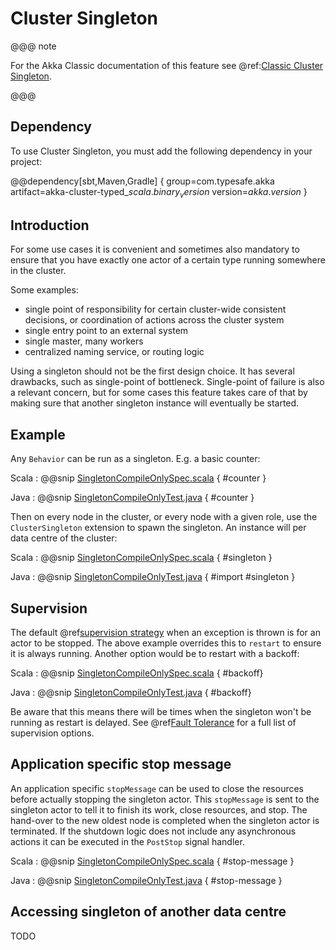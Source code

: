# Cluster Singleton

@@@ note

For the Akka Classic documentation of this feature see @ref:[Classic Cluster Singleton](../cluster-singleton.md).

@@@

## Dependency

To use Cluster Singleton, you must add the following dependency in your project:

@@dependency[sbt,Maven,Gradle] {
  group=com.typesafe.akka
  artifact=akka-cluster-typed_$scala.binary_version$
  version=$akka.version$
}

## Introduction

For some use cases it is convenient and sometimes also mandatory to ensure that
you have exactly one actor of a certain type running somewhere in the cluster.

Some examples:

 * single point of responsibility for certain cluster-wide consistent decisions, or
coordination of actions across the cluster system
 * single entry point to an external system
 * single master, many workers
 * centralized naming service, or routing logic

Using a singleton should not be the first design choice. It has several drawbacks,
such as single-point of bottleneck. Single-point of failure is also a relevant concern,
but for some cases this feature takes care of that by making sure that another singleton
instance will eventually be started.

## Example

Any `Behavior` can be run as a singleton. E.g. a basic counter:

Scala
:  @@snip [SingletonCompileOnlySpec.scala](/akka-cluster-typed/src/test/scala/docs/akka/cluster/typed/SingletonCompileOnlySpec.scala) { #counter }

Java
:  @@snip [SingletonCompileOnlyTest.java](/akka-cluster-typed/src/test/java/jdocs/akka/cluster/typed/SingletonCompileOnlyTest.java) { #counter }

Then on every node in the cluster, or every node with a given role, use the `ClusterSingleton` extension
to spawn the singleton. An instance will per data centre of the cluster:


Scala
:  @@snip [SingletonCompileOnlySpec.scala](/akka-cluster-typed/src/test/scala/docs/akka/cluster/typed/SingletonCompileOnlySpec.scala) { #singleton }

Java
:  @@snip [SingletonCompileOnlyTest.java](/akka-cluster-typed/src/test/java/jdocs/akka/cluster/typed/SingletonCompileOnlyTest.java) { #import #singleton }

## Supervision

The default @ref[supervision strategy](./fault-tolerance.md) when an exception is thrown is for an actor to be stopped. 
The above example overrides this to `restart` to ensure it is always running. Another option would be to restart with 
a backoff: 


Scala
:  @@snip [SingletonCompileOnlySpec.scala](/akka-cluster-typed/src/test/scala/docs/akka/cluster/typed/SingletonCompileOnlySpec.scala) { #backoff}

Java
:  @@snip [SingletonCompileOnlyTest.java](/akka-cluster-typed/src/test/java/jdocs/akka/cluster/typed/SingletonCompileOnlyTest.java) { #backoff}

Be aware that this means there will be times when the singleton won't be running as restart is delayed.
See @ref[Fault Tolerance](./fault-tolerance.md) for a full list of supervision options.


## Application specific stop message

An application specific `stopMessage` can be used to close the resources before actually stopping the singleton actor. 
This `stopMessage` is sent to the singleton actor to tell it to finish its work, close resources, and stop. The hand-over to the new oldest node is completed when the
singleton actor is terminated.
If the shutdown logic does not include any asynchronous actions it can be executed in the `PostStop` signal handler.

Scala
:  @@snip [SingletonCompileOnlySpec.scala](/akka-cluster-typed/src/test/scala/docs/akka/cluster/typed/SingletonCompileOnlySpec.scala) { #stop-message }

Java
:  @@snip [SingletonCompileOnlyTest.java](/akka-cluster-typed/src/test/java/jdocs/akka/cluster/typed/SingletonCompileOnlyTest.java) { #stop-message }


## Accessing singleton of another data centre

TODO

